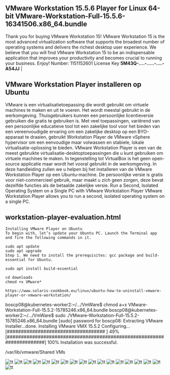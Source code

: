 ## VMware Workstation 15.5.6 Player for Linux 64-bit VMware-Workstation-Full-15.5.6-16341506.x86_64.bundle

Thank you for buying VMware Workstation 15!
VMware Workstation 15 is the most advanced virtualization software that supports the broadest number of operating systems and delivers the richest desktop user experience. We believe that you will find VMware Workstation 15 to be an indispensable application that improves your productivity and becomes crucial to running your business.
Enjoy!
 Number: 1151152601 License Key **5M43Q-....-.....-....-A54JJ** |
 

## VMware Workstation Player installeren op Ubuntu
VMware is een virtualisatietoepassing die wordt gebruikt om virtuele machines te maken en uit te voeren. Het wordt meestal gebruikt in de werkomgeving. Thuisgebruikers kunnen een persoonlijke licentieversie gebruiken die gratis te gebruiken is.
Met veel toepassingen, variërend van een persoonlijke educatieve tool tot een zakelijke tool voor het bieden van een vereenvoudigde ervaring om een zakelijke desktop op een BYO-apparaat te draaien, gebruikt Workstation Player de VMware vSphere hypervisor om een eenvoudige maar volwassen en stabiele, lokale virtualisatie-oplossing te bieden. VMware Workstation Player is een van de meest gebruikte virtualisatie-desktoptoepassingen die u kunt gebruiken om virtuele machines te maken. In tegenstelling tot VirtualBox is het geen open-source applicatie maar wordt het vooral gebruikt in de werkomgeving.
In deze handleiding zullen we u helpen bij het installeren van de VMware Workstation Player op een Ubuntu-machine. De persoonlijke versie is gratis voor niet-commercieel gebruik, maar maakt u zich geen zorgen, deze bevat dezelfde functies als de betaalde zakelijke versie.
Run a Second, Isolated Operating System on a Single PC with VMware Workstation Player VMware Workstation Player allows you to run a second, isolated operating system on a single PC. 


## workstation-player-evaluation.html


````
Installing VMware Player on Ubuntu
To begin with, let’s update your Ubuntu PC. Launch the Terminal app and fire the following commands in it.

sudo apt update
sudo apt upgrade
Step 1. We need to install the prerequisites: gcc package and build-essential for Ubuntu.

sudo apt install build-essential
````

````
cd downloads
chmod +x VMware*

https://www.solaris-cookbook.eu/linux/ubuntu-how-to-uninstall-vmware-player-or-vmware-workstation/
````



boscp08@kubernetes-worker2:~/.../VmWare$ chmod a+x VMware-Workstation-Full-15.5.2-15785246.x86_64.bundle 
boscp08@kubernetes-worker2:~/.../VmWare$ sudo ./VMware-Workstation-Full-15.5.2-15785246.x86_64.bundle 
[sudo] password for boscp08: 
Extracting VMware Installer...done.
Installing VMware VMX 15.5.2
    Configuring...
[###################################                                   ]  49%
[######################################################################] 100%
Installation was successful.

/var/lib/vmware/Shared VMs


![tt](.//pictures/VMware-Workstation-Full-15.5.6-16341506-x86_64-bundle_00.png)
![tt](.//pictures/VMware-Workstation-Full-15.5.6-16341506-x86_64-bundle_01.png)
![tt](.//pictures/VMware-Workstation-Full-15.5.6-16341506-x86_64-bundle_02.png)
![tt](.//pictures/VMware-Workstation-Full-15.5.6-16341506-x86_64-bundle_03.png)
![tt](.//pictures/VMware-Workstation-Full-15.5.6-16341506-x86_64-bundle_04.png)
![tt](.//pictures/VMware-Workstation-Full-15.5.6-16341506-x86_64-bundle_05.png)
![tt](.//pictures/VMware-Workstation-Full-15.5.6-16341506-x86_64-bundle_06.png)
![tt](.//pictures/VMware-Workstation-Full-15.5.6-16341506-x86_64-bundle_07.png)
![tt](.//pictures/VMware-Workstation-Full-15.5.6-16341506-x86_64-bundle_08.png)
![tt](.//pictures/VMware-Workstation-Full-15.5.6-16341506-x86_64-bundle_09.png)
![tt](.//pictures/VMware-Workstation-Full-15.5.6-16341506-x86_64-bundle_10.png)
![tt](.//pictures/VMware-Workstation-Full-15.5.6-16341506-x86_64-bundle_11.png)
![tt](.//pictures/VMware-Workstation-Full-15.5.6-16341506-x86_64-bundle_12.png)
![tt](.//pictures/VMware-Workstation-Full-15.5.6-16341506-x86_64-bundle_13.png)
![tt](.//pictures/VMware-Workstation-Full-15.5.6-16341506-x86_64-bundle_14.png)
![tt](.//pictures/VMware-Workstation-Full-15.5.6-16341506-x86_64-bundle_15.png)
![tt](.//pictures/VMware-Workstation-Full-15.5.6-16341506-x86_64-bundle_16.png)
![tt](.//pictures/VMware-Workstation-Full-15.5.6-16341506-x86_64-bundle_17.png)
